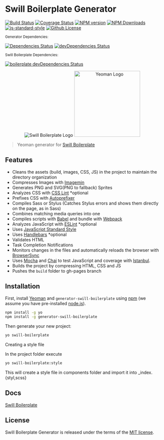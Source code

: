 # Swill Boilerplate Generator

[![Build Status](https://travis-ci.org/tiagoporto/generator-swill-boilerplate.svg)](https://travis-ci.org/tiagoporto/generator-swill-boilerplate)
[![Coverage Status](https://img.shields.io/coveralls/tiagoporto/generator-swill-boilerplate.svg)](https://coveralls.io/github/tiagoporto/generator-swill-boilerplate)
[![NPM version](https://badge.fury.io/js/generator-swill-boilerplate.svg)][npm-swill-gen]
[![NPM Downloads](https://img.shields.io/npm/dt/generator-swill-boilerplate.svg)][npm-swill-gen]
[![js-standard-style](https://img.shields.io/badge/code%20style-standard-brightgreen.svg)](http://standardjs.com)
[![Github License](https://img.shields.io/github/license/tiagoporto/generator-swill-boilerplate.svg)](https://raw.githubusercontent.com/tiagoporto/generator-swill-boilerplate/master/LICENSE)

<small>Generator Dependencies:</small>

[![Dependencies Status](https://david-dm.org/tiagoporto/generator-swill-boilerplate.svg)](https://david-dm.org/tiagoporto/generator-swill-boilerplate)
 [![devDependencies Status](https://david-dm.org/tiagoporto/generator-swill-boilerplate/dev-status.svg)](https://david-dm.org/tiagoporto/generator-swill-boilerplate?type=dev)

<small>Swill Boilerplate Dependencies:</small>

[![boilerplate devDependencies Status](https://david-dm.org/tiagoporto/swillboilerplate.rocks/dev-status.svg)](https://david-dm.org/tiagoporto/swillboilerplate.rocks?type=dev)

<p align="center">
  <img src="http://tiagoporto.github.io/swillboilerplate.rocks/img/logos/logo.png" alt="Swill Boilerplate Logo">
  <img src="https://nerdsondotcom.files.wordpress.com/2013/03/yeoman-logo.png" alt="Yeoman Logo" height="215">
</p>

> Yeoman generator for [Swill Boilerplate][swill-website]


## Features

* Cleans the assets (build, images, CSS, JS) in the project to maintain the directory organization
* Compresses Images with [Imagemin](https://github.com/imagemin/imagemin)
* Generates PNG and SVG(PNG to fallback) Sprites
* Analyzes CSS with [CSS Lint](http://csslint.net) *optional
* Prefixes CSS with [Autoprefixer](https://github.com/postcss/autoprefixer)
* Compiles Sass or Stylus (Catches Stylus errors and shows them directly on the page, as in Sass)
* Combines matching media queries into one
* Compiles scripts with [Babel](https://babeljs.io) and bundle with [Webpack](https://webpack.js.org)
* Analyzes JavaScript with [ESLint](https://eslint.org) *optional
* Uses [JavaScript Standard Style](http://standardjs.com)
* Uses [Handlebars](http://handlebarsjs.com) *optional
* Validates HTML
* Task Completion Notifications
* Monitors changes in the files and automatically reloads the browser with [BrowserSync](https://www.browsersync.io)
* Uses [Mocha](https://mochajs.org/) and [Chai](http://chaijs.com/) to test JavaScript and coverage with [Istanbul](https://istanbul.js.org/).
* Builds the project by compressing HTML, CSS and JS
* Pushes the `build` folder to gh-pages branch

## Installation

First, install [Yeoman](http://yeoman.io) and `generator-swill-boilerplate` using [npm](https://www.npmjs.com/) (we assume you have pre-installed [node.js](https://nodejs.org/)).

```bash
npm install -g yo
npm install -g generator-swill-boilerplate
```

Then generate your new project:

```bash
yo swill-boilerplate
```

Creating a style file

In the project folder execute
```bash
yo swill-boilerplate:style
```

This will create a style file in components folder and import it into _index.{styl,scss}


## Docs

[Swill Boilerplate][swill-website]

## License

Swill Boilerplate Generator is released under the terms of the [MIT license](https://github.com/tiagoporto/generator-swill-boilerplate/blob/master/LICENSE).



[swill-website]: http://swillboilerplate.rocks
[npm-swill-gen]: https://www.npmjs.com/package/generator-swill-boilerplate
